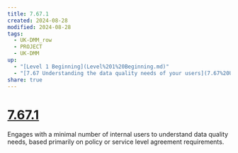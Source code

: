 ```yaml
---
title: 7.67.1
created: 2024-08-28
modified: 2024-08-28
tags:
  - UK-DMM_row
  - PROJECT
  - UK-DMM
up:
  - "[Level 1 Beginning](Level%201%20Beginning.md)"
  - "[7.67 Understanding the data quality needs of your users](7.67%20Understanding%20the%20data%20quality%20needs%20of%20your%20users.md)"
share: true
---
```

# [7.67.1](7.67.1.md)

Engages with a minimal number of internal users to understand data quality needs, based primarily on policy or service level agreement requirements.
